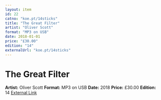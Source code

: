 ```yaml
---
layout: item
id: 22
catno: "koe.pt/14sticks"
title: "The Great Filter"
artist: "Oliver Scott"
format: "MP3 on USB"
date: 2018-01-01
price: "£30.00"
edition: "14"
externalUrl: "koe.pt/14sticks"
---
```


# The Great Filter

**Artist:** Oliver Scott
**Format:** MP3 on USB
**Date:** 2018
**Price:** £30.00
**Edition:** 14
[External Link](koe.pt/14sticks)
